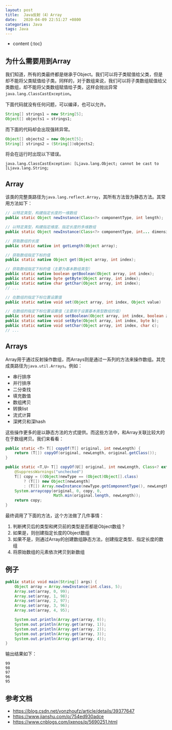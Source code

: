 ```yaml
---
layout: post
title:  Java反射（4）Array
date:   2020-04-09 22:51:27 +0800
categories: Java
tags: Java
---
```


* content
{:toc}

## 为什么需要用到Array

我们知道，所有的类最终都是继承于Object。我们可以将子类赋值给父类，但是却不能将父类赋值给子类。同样的，对于数组来说，我们可以将子类数组赋值给父类数组，却不能将父类数组赋值给子类，这样会抛出异常`java.lang.ClassCastException`。

下面代码就没有任何问题，可以编译，也可以允许。

```java
String[] strings1 = new String[5];
Object[] objects1 = strings1;
```

而下面的代码却会出现强转异常。

```java
Object[] objects2 = new Object[5];
String[] strings2 = (String[])objects2;
```

将会在运行时出现以下错误。

```
java.lang.ClassCastException: [Ljava.lang.Object; cannot be cast to [Ljava.lang.String;
```

## Array

该类的完整类路径为`java.lang.reflect.Array`，其所有方法皆为静态方法。其常用方法如下：

```java
// 以特定类型，构建指定长度的一维数组
public static Object newInstance(Class<?> componentType, int length);

// 以特定类型，构建指定维度、指定长度的多维数组
public static Object newInstance(Class<?> componentType, int... dimensions);

// 获取数组的长度
public static native int getLength(Object array);

// 获取数组指定下标的值
public static native Object get(Object array, int index);

// 获取数组指定下标的值（主要为基本数组类型）
public static native boolean getBoolean(Object array, int index);
public static native byte getByte(Object array, int index);
public static native char getChar(Object array, int index);
// ...

// 在数组的指定下标位置设置值
public static native void set(Object array, int index, Object value)

// 在数组的指定下标位置设置值（主要用于设置基本类型数组的值）
public static native void setBoolean(Object array, int index, boolean z);
public static native void setByte(Object array, int index, byte b);
public static native void setChar(Object array, int index, char c);
// ...
```

## Arrays

Array用于通过反射操作数组，而Arrays则是通过一系列的方法来操作数组。其完成类路径为`java.util.Arrays`。例如：

+ 串行排序
+ 并行排序
+ 二分查找
+ 填充数值
+ 数组拷贝
+ 转换list
+ 流式计算
+ 深拷贝和深hash

这些操作更多的是以静态方法的方式提供。而这些方法中，和Array关联比较大的在于数组拷贝。我们来看看：

```java
public static <T> T[] copyOf(T[] original, int newLength) {
    return (T[]) copyOf(original, newLength, original.getClass());
}

public static <T,U> T[] copyOf(U[] original, int newLength, Class<? extends T[]> newType) {
    @SuppressWarnings("unchecked")
    T[] copy = ((Object)newType == (Object)Object[].class)
        ? (T[]) new Object[newLength]
        : (T[]) Array.newInstance(newType.getComponentType(), newLength);
    System.arraycopy(original, 0, copy, 0,
                     Math.min(original.length, newLength));
    return copy;
}
```

最终调用了下面的方法，这个方法做了几件事情：

1. 判断拷贝后的类型和拷贝前的类型是否都是Object数组？
  1. 如果是，则创建指定长度的Object数组
  2. 如果不是，则通过Array的创建数组静态方法，创建指定类型、指定长度的数组
2. 将原始数组的元素依次拷贝到新数组

## 例子

```java
public static void main(String[] args) {
    Object array = Array.newInstance(int.class, 5);
    Array.set(array, 0, 99);
    Array.set(array, 1, 98);
    Array.set(array, 2, 97);
    Array.set(array, 3, 96);
    Array.set(array, 4, 95);

    System.out.println(Array.get(array, 0));
    System.out.println(Array.get(array, 1));
    System.out.println(Array.get(array, 2));
    System.out.println(Array.get(array, 3));
    System.out.println(Array.get(array, 4));
}
```

输出结果如下：

```
99
98
97
96
95
```

## 参考文档

+ https://blog.csdn.net/vonzhoufz/article/details/39377647
+ https://www.jianshu.com/p/754ed930adce
+ https://www.cnblogs.com/ixenos/p/5690251.html